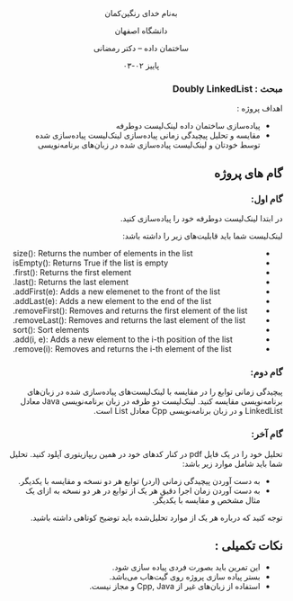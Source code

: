 <div dir='rtl' align="center">
به‌نام خدای رنگین‌کمان

  دانشگاه اصفهان

  ساختمان داده – دکتر رمضانی 

  پاییز ۰۲-۰۳

<div dir='rtl' align="right">


### مبحث : Doubly LinkedList 
اهداف پروژه :
+ پیاده‌سازی ساختمان داده لینک‌لیست دوطرفه
+ مقایسه و تحلیل پیچیدگی زمانی پیاده‌سازی لینک‌لیست پیاده‌سازی شده توسط خودتان و لینک‌لیست پیاده‌سازی شده در زبان‌های برنامه‌نویسی

 
## گام های پروژه

### گام اول:
در ابتدا لینک‌لیست دوطرفه خود را پیاده‌سازی کنید. 

لینک‌لیست شما باید قابلیت‌های زیر را داشته باشد:
<div dir='rtl' align="left">

+ size(): Returns the number of elements in the list
+ isEmpty(): Returns True if the list is empty
+ first(): Returns the first element.
+ last(): Returns the last element.
+ addFirst(e): Adds a new elemenet to the front of the list.
+ addLast(e): Adds a new element to the end of the list.
+ removeFirst(): Removes and returns the first element of the list.
+ removeLast(): Removes and returns the last element of the list.
+ sort(): Sort elements 
+ add(i, e): Adds a new element to the i-th position of the list.
+ remove(i): Removes and returns the i-th element of the list.

<div dir='rtl' align="right">

### گام دوم:
پیچیدگی زمانی توابع را در مقایسه با لینک‌لیست‌های پیاده‌سازی شده در زبان‌های برنامه‌نویسی مقایسه کنید.
لینک‌لیست دو طرفه در زبان برنامه‌نویسی Java معادل LinkedList و در زبان برنامه‌نویسی Cpp معادل List است.


### گام آخر:
تحلیل خود را در یک فایل pdf در کنار کدهای خود در همین ریپازیتوری آپلود کنید.
تحلیل شما باید شامل موارد زیر باشد:
+ به دست آوردن پیچیدگی زمانی (اردر) توابع هر دو نسخه و مقایسه با یکدیگر.
+ به دست آوردن زمان اجرا دقیق هر یک از توابع در هر دو نسخه به ازای یک مثال مشخص و مقایسه با یکدیگر.

توجه کنید که درباره هر یک از موارد تحلیل‌شده باید توضیح کوتاهی داشته باشید.


## نکات تکمیلی :
+ این تمرین باید بصورت فردی پیاده سازی شود.
+ بستر پیاده سازی پروژه روی گیت‌هاب می‌باشد.
+ استفاده از زبان‌های غیر از Cpp, Java و مجاز نیست.


</div>

